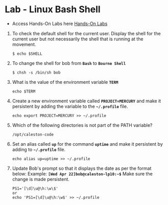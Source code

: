 # Lab - Linux Bash Shell

- Access Hands-On Labs here [Hands-On Labs](https://kodekloud.com/topic/lab-linux-bash-prompt/)

1. To check the default shell for the current user. Display the shell for the current user but not necessarily the shell that is running at the movement.
   ```
   $ echo $SHELL
   ```
2. To change the shell for bob from **`Bash`** to **`Bourne Shell`**
   ```
   $ chsh -s /bin/sh bob
   ```
3. What is the value of the environment variable **`TERM`**
   ```
   echo $TERM
   ```  
4. Create a new environment variable called **`PROJECT=MERCURY`** and make it persistent by adding the variable to the **`~/.profile`** file.
   ```
   echo export PROJECT=MERCURY >> ~/.profile
   ```
5. Which of the following directories is not part of the PATH variable?
   ```
   /opt/caleston-code
   ```
6. Set an alias called **`up`** for the command **`uptime`** and make it persistent by adding to **`~/.profile`** file.
   ```
   echo alias up=uptime >> ~/.profile
   ```
7. Update Bob's prompt so that it displays the date as per the format below:
Example: **`[Wed Apr 22]bob@caleston-lp10:~$`**
Make sure the change is made persistent.
   ```
   PS1='[\d]\u@\h:\w\$'
   or
   echo 'PS1=[\d]\u@\h:\w$' >> ~/.profile
   ```